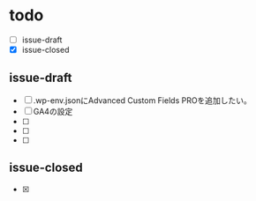 # todo
- [ ] issue-draft
- [x] issue-closed

## issue-draft
- [ ] .wp-env.jsonにAdvanced Custom Fields PROを追加したい。
- [ ] GA4の設定
- [ ]
- [ ]
- [ ]

## issue-closed
- [x]
